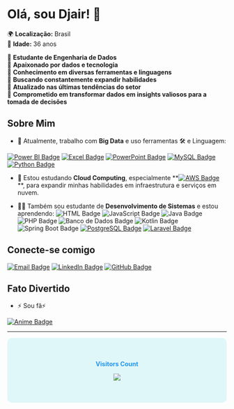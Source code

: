 # Olá, sou Djair! 👋

🌍 **Localização:** Brasil  
🎂 **Idade:** 36 anos  

🔹 **Estudante de Engenharia de Dados**  
🔹 **Apaixonado por dados e tecnologia**  
🔹 **Conhecimento em diversas ferramentas e linguagens**  
🔹 **Buscando constantemente expandir habilidades**  
🔹 **Atualizado nas últimas tendências do setor**  
🔹 **Comprometido em transformar dados em insights valiosos para a tomada de decisões**  

## Sobre Mim

- 🔭 Atualmente, trabalho com **Big Data** e uso ferramentas 🛠️ e Linguagem:

[![Power BI Badge](https://img.shields.io/badge/Power%20BI-%23F2C94C.svg?style=flat-square&logo=powerbi&logoColor=black)](https://powerbi.microsoft.com/)
[![Excel Badge](https://img.shields.io/badge/Excel-%234B8BF4.svg?style=flat-square&logo=microsoft-excel&logoColor=white)](https://www.microsoft.com/excel)
[![PowerPoint Badge](https://img.shields.io/badge/PowerPoint-%23E03C31.svg?style=flat-square&logo=microsoft-powerpoint&logoColor=white)](https://www.microsoft.com/powerpoint)
[![MySQL Badge](https://img.shields.io/badge/MySQL-%234479A1.svg?style=flat-square&logo=mysql&logoColor=white)](https://www.mysql.com/)
[![Python Badge](https://img.shields.io/badge/Python-%233572A5.svg?style=flat-square&logo=python&logoColor=white)](https://www.python.org/)

  
- 🌱 Estou estudando **Cloud Computing**, especialmente **[![AWS Badge](https://img.shields.io/badge/AWS-%23232F3E.svg?style=flat-square&logo=amazonaws&logoColor=white)](https://aws.amazon.com/)
**, para expandir minhas habilidades em infraestrutura e serviços em nuvem.

- 👩‍💻 Também sou estudante de **Desenvolvimento de Sistemas** e estou aprendendo:
 ![HTML Badge](https://img.shields.io/badge/HTML-%23E34F26.svg?style=flat-square&logo=html5&logoColor=white)
![JavaScript Badge](https://img.shields.io/badge/JavaScript-%23F7DF1E.svg?style=flat-square&logo=javascript&logoColor=black)
![Java Badge](https://img.shields.io/badge/Java-%23F89820.svg?style=flat-square&logo=java&logoColor=white)
![PHP Badge](https://img.shields.io/badge/PHP-%23777BB4.svg?style=flat-square&logo=php&logoColor=white)
![Banco de Dados Badge](https://img.shields.io/badge/Database-%23000000.svg?style=flat-square&logo=postgresql&logoColor=white)
![Kotlin Badge](https://img.shields.io/badge/Kotlin-%230095D5.svg?style=flat-square&logo=kotlin&logoColor=white)
![Spring Boot Badge](https://img.shields.io/badge/Spring%20Boot-%236DB33F.svg?style=flat-square&logo=spring&logoColor=white)
[![PostgreSQL Badge](https://img.shields.io/badge/PostgreSQL-%23357BA0.svg?style=flat-square&logo=postgresql&logoColor=white)](https://www.postgresql.org/)
[![Laravel Badge](https://img.shields.io/badge/Laravel-%23FF2D20.svg?style=flat-square&logo=laravel&logoColor=white)](https://laravel.com/)




## Conecte-se comigo

[![Email Badge](https://img.shields.io/badge/Email-%23EA4335.svg?style=flat-square&logo=gmail&logoColor=white)](mailto:djair2113@hotmail.com)
[![LinkedIn Badge](https://img.shields.io/badge/LinkedIn-%230A66C2.svg?style=flat-square&logo=linkedin&logoColor=white)](https://linkedin.com/in/djair2113)
[![GitHub Badge](https://img.shields.io/badge/GitHub-%23181717.svg?style=flat-square&logo=github&logoColor=white)](https://github.com/djair2113)


## Fato Divertido

- ⚡ Sou fã⚡

[![Anime Badge](https://img.shields.io/badge/Fan%20of%20Animes-%23EBCB8B.svg?style=flat-square)](https://www.crunchyroll.com/pt-br/?srsltid=AfmBOord08uOaGlP0uAGpsWhDgbxBs--pmedkHPrAR3V9IsZL9M2uQrC) 


---

<div align="center" style="background-color: #e0f7fa; padding: 20px; border-radius: 10px;">
  <br>
  <p align="center" style="color: #2196F3;"><b>Visitors Count</b></p>  
  <p align="center">
    <img align="center" src="https://profile-counter.glitch.me/djair2113/count.svg" />
  </p> 
  <br>
</div>








<!--
**djair2113/djair2113** is a ✨ _special_ ✨ repository because its `README.md` (this file) appears on your GitHub profile.

Here are some ideas to get you started:

- 🔭 I’m currently working on ...
- 🌱 I’m currently learning ...
- 👯 I’m looking to collaborate on ...
- 🤔 I’m looking for help with ...
- 💬 Ask me about ...
- 📫 How to reach me: ...
- 😄 Pronouns: ...
- ⚡ Fun fact: ...
-->

